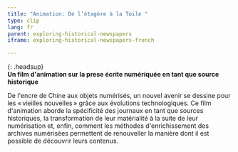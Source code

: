 ```yaml
---
title: "Animation: De l’étagère à la Toile "
type: clip
lang: fr
parent: exploring-historical-newspapers
iframe: exploring-historical-newspapers-french

---
```


{: .headsup}                            
**Un film d'animation sur la prese écrite numériquée en tant que source historique**

De l'encre de Chine aux objets numérisés, un nouvel avenir se dessine pour les &laquo;&#x202F;vieilles nouvelles&#x202F;&raquo; grâce aux évolutions technologiques.
Ce film d'animation aborde la spécificité des journaux en tant que sources historiques, la transformation de leur matérialité à la suite de leur numérisation et, enfin, comment les méthodes d'enrichissement des archives numérisées permettent de renouveller la manière dont il est possible de découvrir leurs contenus.

<!-- more -->
